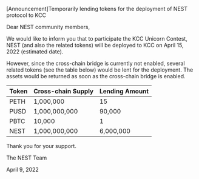 [Announcement]Temporarily lending tokens for the deployment of NEST protocol to KCC 

Dear NEST community members, 

We would like to inform you that to participate the KCC Unicorn Contest, NEST (and also the related tokens) will be deployed to KCC on April 15, 2022 (estimated date).

However, since the cross-chain bridge is currently not enabled, several related tokens (see the table below) would be lent for the deployment. The assets would be returned as soon as the cross-chain bridge is enabled.

| Token | Cross-chain Supply | Lending Amount |
| ---- | ---- | ---- |
| PETH | 1,000,000 | 15 |
| PUSD | 1,000,000,000 | 90,000 |
| PBTC | 10,000 | 1 |
| NEST | 1,000,000,000 | 6,000,000 |



Thank you for your support.


The NEST Team

April 9, 2022
